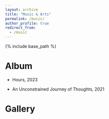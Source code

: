 ```yaml
---
layout: archive
title: "Music & Arts"
permalink: /music/
author_profile: true
redirect_from:
  - /music
---
```


{% include base_path %}

Album
======
* Hours, 2023

* An Unconstrained Journey of Thoughts, 2021

Gallery
======

